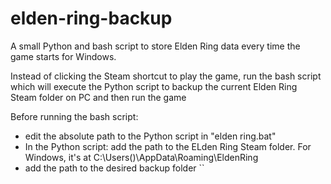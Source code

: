 # elden-ring-backup
A small Python and bash script to store Elden Ring data every time the game starts for Windows.

Instead of clicking the Steam shortcut to play the game, run the bash script which will execute the Python script to backup the current Elden Ring Steam folder on PC and then run the game

Before running the bash script:
  - edit the absolute path to the Python script in "elden ring.bat"
  - In the Python script: add the path to the ELden Ring Steam folder. For Windows, it's at C:\Users\(<USER>)\AppData\Roaming\EldenRing
  - add the path to the desired backup folder
``
